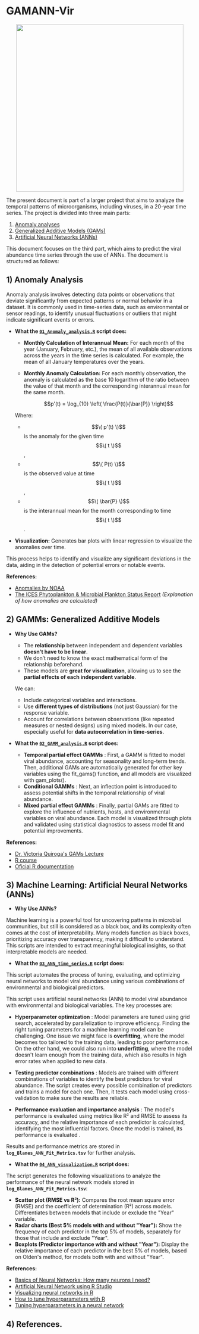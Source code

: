 
# GAMANN-Vir

<p align="center">
  <img src="https://github.com/xabilopalf/GAMANN-Vir/blob/main/Logo_GAMANN-Vir.jpg" width="450" height="450"  alt=" "/>
</p>


The present document is part of a larger project that aims to analyze the temporal patterns of microorganisms, including viruses, in a 20-year time series. The project is divided into three main parts: 

   1) [Anomaly analyses](https://github.com/xabilopalf/GAMANN-Vir/blob/main/README.md#1-anomaly-analysis)
   2) [Generalized Additive Models (GAMs) ](https://github.com/xabilopalf/GAMANN-Vir/blob/main/README.md#2-gamms-generalized-additive-models)
   3) [Artificial Neural Networks (ANNs)](https://github.com/xabilopalf/GAMANN-Vir/blob/main/README.md#3-machine-learning-artificial-neural-networks-anns)

This document focuses on the third part, which aims to predict the viral abundance time series through the use of ANNs. The document is structured as follows: 

  ## 1) Anomaly Analysis

Anomaly analysis involves detecting data points or observations that deviate significantly from expected patterns or normal behavior in a dataset. It is commonly used in time-series data, such as environmental or sensor readings, to identify unusual fluctuations or outliers that might indicate significant events or errors.

- **What the [`01_Anomaly_analysis.R`](https://github.com/xabilopalf/GAMANN-Vir/blob/main/01_Anomaly_analysis.R) script does:** 

   - **Monthly Calculation of Interannual Mean:** For each month of the year (January, February, etc.), the mean of all available observations across the years in the time series is calculated. For example, the mean of all January temperatures over the years.
   - **Monthly Anomaly Calculation:** For each monthly observation, the anomaly is calculated as the base 10 logarithm of the ratio between the value of that month and the corresponding interannual mean for the same month.

       $$p'(t) = \log_{10} \left( \frac{P(t)}{\bar{P}} \right)$$

  Where:
  - $$\( p'(t) \)$$ is the anomaly for the given time $$\( t \)$$ ,
  - $$\( P(t) \)$$ is the observed value at time $$\( t \)$$ ,
  - $$\( \bar{P} \)$$ is the interannual mean for the month corresponding to time $$\( t \)$$ .


- **Visualization:**
    Generates bar plots with linear regression to visualize the anomalies over time.


This process helps to identify and visualize any significant deviations in the data, aiding in the detection of potential errors or notable events.

**References:**
-   [Anomalies by NOAA](https://www.ncei.noaa.gov/access/monitoring/dyk/anomalies-vs-temperature)
-   [The ICES Phytoplankton & Microbial Plankton Status Report](https://wgpme.net/plankton-status-report) *(Explanation of how anomalies are calculated)*
  
  ## 2) GAMMs: Generalized Additive Models

- **Why Use GAMs?**
  - The **relationship** between independent and dependent variables **doesn't have to be linear**.
  - We don’t need to know the exact mathematical form of the relationship beforehand.
  - These models are **great for visualization**, allowing us to see the **partial effects of each independent variable**.

   We can:
    - Include categorical variables and interactions.
    - Use **different types of distributions** (not just Gaussian) for the response variable.
    - Account for correlations between observations (like repeated measures or nested designs) using mixed models. In our case, especially useful for **data autocorrelation in time-series**. 
       

- **What the [`02_GAMM_analysis.R`](https://github.com/xabilopalf/GAMANN-Vir/blob/main/02_GAMM_analysis.R) script does:**
  
  - **Temporal partial effect GAMMs** : First, a GAMM is fitted to model viral abundance, accounting for seasonality and long-term trends. Then, additional GAMs are automatically generated for other key variables using the fit_gams() function, and all models are visualized with gam_plots().
  - **Conditional GAMMs** : Next, an inflection point is introduced to assess potential shifts in the temporal relationship of viral abundance.
  - **Mixed partial effect GAMMs** : Finally, partial GAMs are fitted to explore the influence of nutrients, hosts, and environmental variables on viral abundance. Each model is visualized through plots and validated using statistical diagnostics to assess model fit and potential improvements.


**References:**
-   [Dr. Victoria Quiroga's GAMs Lecture](https://limno-con-r.github.io/libro/gam.html)
-   [R course](https://noamross.github.io/gams-in-r-course/)
-   [Oficial R documentation](https://cran.r-project.org/web/packages/gam/gam.pdf)
  
  ## 3) Machine Learning: Artificial Neural Networks (ANNs)

- **Why Use ANNs?**

Machine learning is a powerful tool for uncovering patterns in microbial communities, but still is considered as a black box, and its complexity often comes at the cost of interpretability. Many models function as black boxes, prioritizing accuracy over transparency, making it difficult to understand. This scripts are intended to extract meaningful biological insights, so that interpretable models are needed. 

- **What the [`03_ANN_time_series.R`](https://github.com/xabilopalf/GAMANN-Vir/blob/main/03_ANNs_time_series.R) script does:**

This script automates the process of tuning, evaluating, and optimizing neural networks to model viral abundance using various combinations of environmental and biological predictors.

This script uses artificial neural networks (ANN) to model viral abundance with environmental and biological variables. The key processes are:

  - **Hyperparameter optimization** : Model parameters are tuned using grid search, accelerated by parallelization to improve efficiency. Finding the right tuning parameters for a machine learning model can be challenging. One issue we might face is **overfitting**, where the model becomes too tailored to the training data, leading to poor performance. On the other hand, we could also run into **underfitting**, where the model doesn't learn enough from the training data, which also results in high error rates when applied to new data.

  - **Testing predictor combinations** : Models are trained with different combinations of variables to identify the best predictors for viral abundance. The script creates every possible combination of predictors and trains a model for each one. Then, it tests each model using cross-validation to make sure the results are reliable.

  - **Performance evaluation and importance analysis** : The model's performance is evaluated using metrics like R² and RMSE to assess its accuracy, and the relative importance of each predictor is calculated, identifying the most influential factors. Once the model is trained, its performance is evaluated .

Results and performance metrics are stored in **`log_Blanes_ANN_Fit_Metrics.tsv`** for further analysis.


- **What the [`04_ANN_visualization.R`](https://github.com/xabilopalf/GAMANN-Vir/blob/main/04_ANN_visualization.R) script does:**

The script generates the following visualizations to analyze the performance of the neural network models stored in **`log_Blanes_ANN_Fit_Metrics.tsv`**:

  - **Scatter plot (RMSE vs R²):** Compares the root mean square error (RMSE) and the coefficient of determination (R²) across models. Differentiates between models that include or exclude the "Year" variable.
  - **Radar charts (Best 5% models with and without "Year"):** Show the frequency of each predictor in the top 5% of models, separately for those that include and exclude "Year".
  - **Boxplots (Predictor importance with and without "Year"):** Display the relative importance of each predictor in the best 5% of models, based on Olden's method, for models both with and without "Year".

**References:**
-   [Basics of Neural Networks: How many neurons I need?](https://www.yourdatateacher.com/2021/05/10/how-many-neurons-for-a-neural-network/) 
-   [Artificial Neural Network using R Studio](https://medium.com/@sukmaanindita/artificial-neural-network-using-r-studio-3eb538fa39fb)
-   [Visualizing neural networks in R](https://beckmw.wordpress.com/2013/11/14/visualizing-neural-networks-in-r-update/)
-   [How to tune hyperparameters with R](https://www.projectpro.io/recipes/tune-hyper-parameters-grid-search-r)
-   [Tuning hyperparameters in a neural network](https://f0nzie.github.io/machine_learning_compilation/tuning-hyperparameters-in-a-neural-network.html)
  
  ## 4) References.
